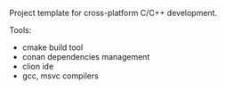 Project template for cross-platform C/C++ development.

Tools:
- cmake build tool
- conan dependencies management
- clion ide
- gcc, msvc compilers
